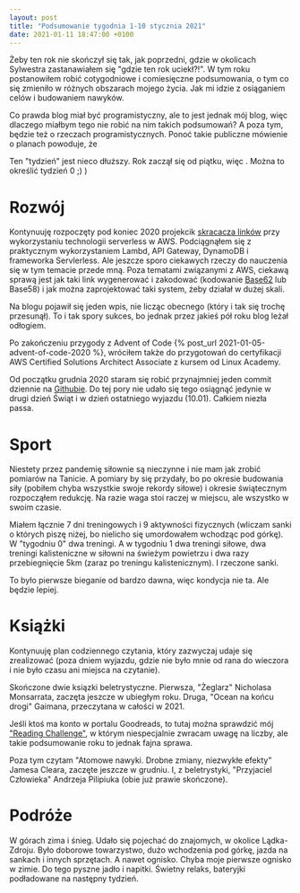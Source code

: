 ```yaml
---
layout: post
title: "Podsumowanie tygodnia 1-10 stycznia 2021"
date: 2021-01-11 18:47:00 +0100
---
```


Żeby ten rok nie skończył się tak, jak poprzedni, gdzie w okolicach Sylwestra zastanawiałem się "gdzie ten rok uciekł?!". W tym roku postanowiłem robić cotygodniowe i comiesięczne podsumowania, o tym co się zmieniło w różnych obszarach mojego życia. Jak mi idzie z osiąganiem celów i budowaniem nawyków.

Co prawda blog miał być programistyczny, ale to jest jednak mój blog, więc dlaczego miałbym tego nie robić na nim takich podsumowań? A poza tym, będzie też o rzeczach programistycznych. Ponoć takie publiczne mówienie o planach powoduje, że

Ten "tydzień" jest nieco dłuższy. Rok zaczął się od piątku, więc . Można to określić tydzień 0 ;) )

# Rozwój

Kontynuuję rozpoczęty pod koniec 2020 projekcik [skracacza linków](https://github.com/a-mroz/link-shortener) przy wykorzystaniu technologii serverless w AWS. Podciągnąłem się z praktycznym wykorzystaniem Lambd, API Gateway, DynamoDB i frameworka Servlerless. Ale jeszcze sporo ciekawych rzeczy do nauczenia się w tym temacie przede mną. Poza tematami związanymi z AWS, ciekawą sprawą jest jak taki link wygenerować i zakodować (kodowanie [Base62](https://en.wikipedia.org/wiki/Base62) lub Base58) i jak można zaprojektować taki system, żeby działał w dużej skali.

Na blogu pojawił się jeden wpis, nie licząc obecnego (który i tak się trochę przesunął). To i tak spory sukces, bo jednak przez jakieś pół roku blog leżał odłogiem.

Po zakończeniu przygody z Advent of Code {% post_url 2021-01-05-advent-of-code-2020 %}, wróciłem także do przygotowań do certyfikacji AWS Certified Solutions Architect Associate z kursem od Linux Academy.

Od początku grudnia 2020 staram się robić przynajmniej jeden commit dziennie na [Githubie](https://github.com/a-mroz). Do tej pory nie udało się tego osiągnąć jedynie w drugi dzień Świąt i w dzień ostatniego wyjazdu (10.01). Całkiem niezła passa.

# Sport

Niestety przez pandemię siłownie są nieczynne i nie mam jak zrobić pomiarów na Tanicie. A pomiary by się przydały, bo po okresie budowania siły (pobiłem chyba wszystkie swoje rekordy siłowe) i okresie świątecznym rozpocząłem redukcję. Na razie waga stoi raczej w miejscu, ale wszystko w swoim czasie.

Miałem łącznie 7 dni treningowych i 9 aktywności fizycznych (wliczam sanki o których piszę niżej, bo nielicho się umordowałem wchodząc pod górkę). W "tygodniu 0" dwa treningi. A w tygodniu 1 dwa treningi siłowe, dwa treningi kalisteniczne w siłowni na świeżym powietrzu i dwa razy przebiegnięcie 5km (zaraz po treningu kalistenicznym). I rzeczone sanki.

To było pierwsze bieganie od bardzo dawna, więc kondycja nie ta. Ale będzie lepiej.

# Książki

Kontynuuję plan codziennego czytania, który zazwyczaj udaje się zrealizować (poza dniem wyjazdu, gdzie nie było mnie od rana do wieczora i nie było czasu ani miejsca na czytanie).

Skończone dwie ksiązki beletrystyczne. Pierwsza, "Żeglarz" Nicholasa Monsarrata, zaczęta jeszcze w ubiegłym roku. Druga, "Ocean na końcu drogi" Gaimana, przeczytana w całości w 2021.

Jeśli ktoś ma konto w portalu Goodreads, to tutaj można sprawdzić mój ["Reading Challenge"](https://www.goodreads.com/user_challenges/25743441), w którym niespecjalnie zwracam uwagę na liczby, ale takie podsumowanie roku to jednak fajna sprawa.

Poza tym czytam "Atomowe nawyki. Drobne zmiany, niezwykłe efekty" Jamesa Cleara, zaczęte jeszcze w grudniu. I, z beletrystyki, "Przyjaciel Człowieka" Andrzeja Pilipiuka (obie już prawie skończone).

# Podróże

W górach zima i śnieg. Udało się pojechać do znajomych, w okolice Lądka-Zdroju. Było doborowe towarzystwo, dużo wchodzenia pod górkę, jazda na sankach i innych sprzętach. A nawet ognisko. Chyba moje pierwsze ognisko w zimie. Do tego pyszne jadło i napitki. Świetny relaks, bateryjki podładowane na następny tydzień.
